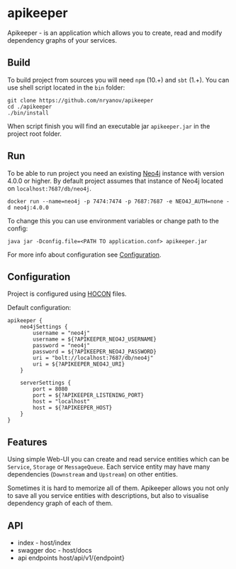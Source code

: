 # apikeeper
Apikeeper - is an application which allows you to create, read and modify dependency graphs of your services.

## Build
To build project from sources you will need `npm` (10.+) and `sbt` (1.+).
You can use shell script located in the `bin` folder:
```shell script
git clone https://github.com/nryanov/apikeeper
cd ./apikeeper
./bin/install
``` 

When script finish you will find an executable jar `apikeeper.jar` in the project root folder.

## Run
To be able to run project you need an existing [Neo4j](https://neo4j.com/) instance with version 4.0.0 or higher.
By default project assumes that instance of Neo4j located on `localhost:7687/db/neo4j`.
```text
docker run --name=neo4j -p 7474:7474 -p 7687:7687 -e NEO4J_AUTH=none -d neo4j:4.0.0
```

To change this you can use environment variables or change path to the config:
```shell script
java jar -Dconfig.file=<PATH TO application.conf> apikeeper.jar
```

For more info about configuration see [Configuration](#configuration).

## Configuration
Project is configured using [HOCON](https://github.com/lightbend/config) files.

Default configuration:
```text
apikeeper {
    neo4jSettings {
        username = "neo4j"
        username = ${?APIKEEPER_NEO4J_USERNAME}
        password = "neo4j"
        password = ${?APIKEEPER_NEO4J_PASSWORD}
        uri = "bolt://localhost:7687/db/neo4j"
        uri = ${?APIKEEPER_NEO4J_URI}
    }

    serverSettings {
        port = 8080
        port = ${?APIKEEPER_LISTENING_PORT}
        host = "localhost"
        host = ${?APIKEEPER_HOST}
    }
}
```

## Features
Using simple Web-UI you can create and read service entities which can be `Service`, `Storage` or `MessageQueue`.
Each service entity may have many dependencies (`Downstream` and `Upstream`) on other entities. 

Sometimes it is hard to memorize all of them. Apikeeper allows you not only to save all you service entities with descriptions, but also to visualise dependency graph of each of them. 

## API
- index - host/index
- swagger doc - host/docs 
- api endpoints host/api/v1/{endpoint}
